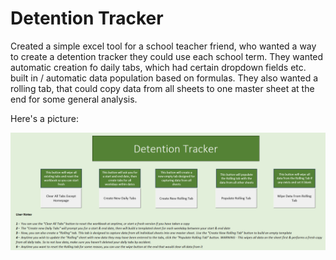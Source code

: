 # Detention Tracker

Created a simple excel tool for a school teacher friend, who wanted a way to create a detention tracker they could use each school term. They wanted automatic creation fo daily tabs, which had certain dropdown fields etc. built in / automatic data population based on formulas. They also wanted a rolling tab, that could copy data from all sheets to one master sheet at the end for some general analysis.

Here's a picture:

![alt text](VBA/detentionTracker/images/DetTrackerImg.jpg)

